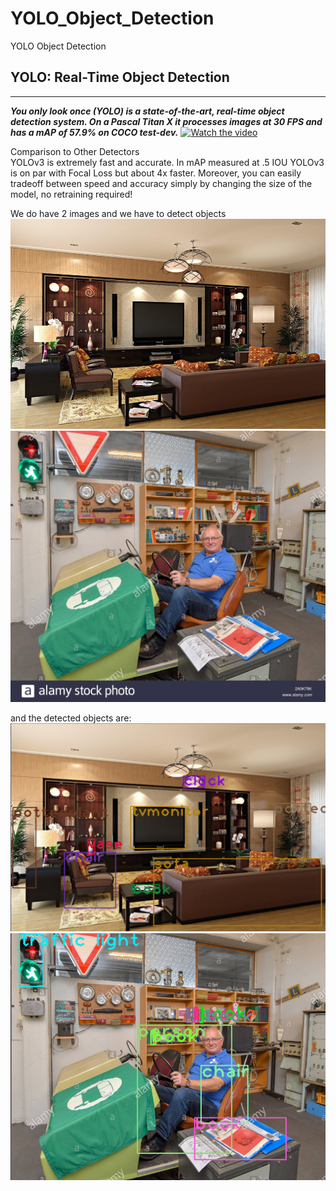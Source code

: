 # YOLO_Object_Detection
YOLO Object Detection

## YOLO: Real-Time Object Detection
***
***You only look once (YOLO) is a state-of-the-art, real-time object detection system. On a Pascal Titan X it processes images at 30 FPS and has a mAP of 57.9% on COCO test-dev.***
[![Watch the video](https://pjreddie.com/media/image/yologo_2.png)](https://youtu.be/MPU2HistivI)
<br>
<p>
Comparison to Other Detectors<br>
YOLOv3 is extremely fast and accurate. In mAP measured at .5 IOU YOLOv3 is on par with Focal Loss but about 4x faster. Moreover, you can easily tradeoff between speed and accuracy simply by changing the size of the model, no retraining required!
</p>

We do have 2 images and we have to detect objects 
![](room.jpg)
![](man.jpg)

and the detected objects are:
![](room1.png)
![](man1.png)
